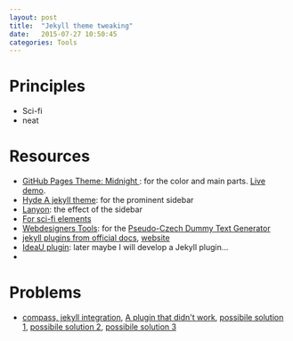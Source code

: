 ```yaml
---
layout: post
title:  "Jekyll theme tweaking"
date:   2015-07-27 10:50:45
categories: Tools
---
```


# Principles

* Sci-fi
* neat


# Resources

* [GitHub Pages Theme: Midnight ](https://github.com/mattgraham/midnight): for the color and main parts. [Live demo](http://madebygraham.com/midnight/).
* [Hyde A jekyll theme](http://rprieto.github.io/): for the prominent sidebar
* [Lanyon](http://lanyon.getpoole.com): the effect of the sidebar
* [For sci-fi elements](http://codepen.io/)
* [Webdesigners Tools](http://wellstyled.com/tools/): for the [Pseudo-Czech Dummy Text Generator](http://wellstyled.com/tools/dummy-cz)
* [jekyll plugins from official docs](http://jekyllrb.com/docs/plugins/), [website](http://www.jekyll-plugins.com/)
* [IdeaU plugin](https://plugins.jetbrains.com/?idea): later maybe I will develop a Jekyll plugin...
* 

# Problems

* [compass, jekyll integration](https://github.com/Compass/compass/wiki/Jekyll-Integration), [A plugin that didn't work](https://github.com/mscharley/jekyll-compass), [possibile solution 1](http://davidpots.com/jekyll/tutorial/git/2013/06/24/jekyll-github-pages-compass.html), [possibile solution 2](http://davidpots.com/jekyll/tutorial/git/2013/06/24/jekyll-github-pages-compass.html), [possibile solution 3](http://neverstopbuilding.com/jekyll-slim-compass-blog)
